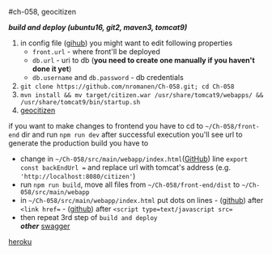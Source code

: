 #ch-058, geocitizen

___build and deploy (ubuntu16, git2, maven3, tomcat9)___

1) in config file ([gihub](https://git.io/vA4Sw))
	you might want to edit following properties
	 * `front.url` - where front'll be deployed 
	 * `db.url` - uri to db (__you need to create one manually if you haven't done it yet__)
	 * `db.username` and `db.password` - db credentials
1) `git clone https://github.com/nromanen/Ch-058.git; cd Ch-058`
1) `mvn install && mv target/citizen.war /usr/share/tomcat9/webapps/ && /usr/share/tomcat9/bin/startup.sh`
1) [geocitizen](http://localhost:8080/citizen/)

if you want to make changes to frontend 
you have to cd to `~/Ch-058/front-end` dir and run `npm run dev` after successful execution you'll see url
to generate the production build you have to
 - change in `~/Ch-058/src/main/webapp/index.html`([GitHub](git.io/vA49U)) line `export const backEndUrl =` and replace url with tomcat's address (e.g. `'http://localhost:8080/citizen'`)
 - run `npm run build`, move all files from `~/Ch-058/front-end/dist` to `~/Ch-058/src/main/webapp`
 - in `~/Ch-058/src/main/webapp/index.html` put dots on lines
                                   - ([github](https://git.io/vARrw)) after `<link href=` 
                                   - ([github](https://git.io/vARr5)) after `<script type=text/javascript src=`        
- then repeat 3rd step of `build and deploy`      
___other___
[swagger](http://localhost:8080/citizen/swagger-ui.html)

[heroku](https://geocitizen.herokuapp.com)  
  


